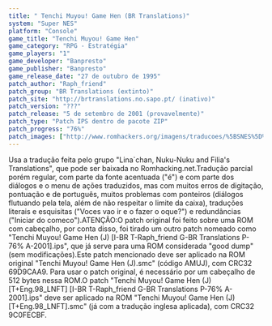 ```yaml
---
title: " Tenchi Muyou! Game Hen (BR Translations)"
system: "Super NES"
platform: "Console"
game_title: "Tenchi Muyou! Game Hen"
game_category: "RPG - Estratégia"
game_players: "1"
game_developer: "Banpresto"
game_publisher: "Banpresto"
game_release_date: "27 de outubro de 1995"
patch_author: "Raph_friend"
patch_group: "BR Translations (extinto)"
patch_site: "http://brtranslations.no.sapo.pt/ (inativo)"
patch_version: "???"
patch_release: "5 de setembro de 2001 (provavelmente)"
patch_type: "Patch IPS dentro de pacote ZIP"
patch_progress: "76%"
patch_images: ["http://www.romhackers.org/imagens/traducoes/%5BSNES%5D%20Tenchi%20Muyou!%20Game%20Hen%20-%20BR%20Translations%20-%201.png","http://www.romhackers.org/imagens/traducoes/%5BSNES%5D%20Tenchi%20Muyou!%20Game%20Hen%20-%20BR%20Translations%20-%202.png","http://www.romhackers.org/imagens/traducoes/%5BSNES%5D%20Tenchi%20Muyou!%20Game%20Hen%20-%20BR%20Translations%20-%203.png"]
---
```

Usa a tradução feita pelo grupo "Lina`chan, Nuku-Nuku and Filia's Translations", que pode ser baixada no Romhacking.net.Tradução parcial porém regular, com parte da fonte acentuada ("é") e com parte dos diálogos e o menu de ações traduzidos, mas com muitos erros de digitação, pontuação e de português, muitos problemas com ponteiros (diálogos flutuando pela tela, além de não respeitar o limite da caixa), traduções literais e esquisitas ("Voces vao ir e o fazer o oque?") e redundâncias ("Iniciar do comeco").ATENÇÃO:O patch original foi feito sobre uma ROM com cabeçalho, por conta disso, foi tirado um outro patch nomeado como "Tenchi Muyou! Game Hen (J) [I-BR T-Raph_friend G-BR Translations P-76% A-2001].ips", que já serve para uma ROM considerada "good dump" (sem modificações).Este patch mencionado deve ser aplicado na ROM original "Tenchi Muyou! Game Hen (J).smc" (código AMUJ), com CRC32 69D9CAA9. Para usar o patch original, é necessário por um cabeçalho de 512 bytes nessa ROM.O patch "Tenchi Muyou! Game Hen (J) [T+Eng.98_LNFT] [I-BR T-Raph_friend G-BR Translations P-76% A-2001].ips" deve ser aplicado na ROM "Tenchi Muyou! Game Hen (J) [T+Eng.98_LNFT].smc" (já com a tradução inglesa aplicada), com CRC32 9C0FECBF.